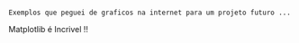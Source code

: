 ~~~

Exemplos que peguei de graficos na internet para um projeto futuro ...

~~~

Matplotlib é Incrivel !!